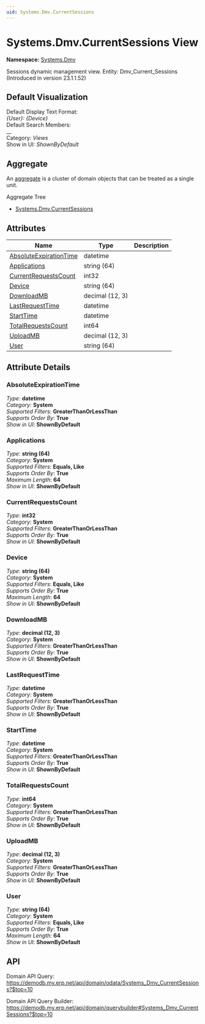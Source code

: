 ```yaml
---
uid: Systems.Dmv.CurrentSessions
---
```

# Systems.Dmv.CurrentSessions View

**Namespace:** [Systems.Dmv](Systems.Dmv.md)  

Sessions dynamic management view. Entity: Dmv_Current_Sessions (Introduced in version 23.1.1.52)

## Default Visualization
Default Display Text Format:  
_{User}: {Device}_  
Default Search Members:  
__  
Category:  _Views_  
Show in UI:  _ShownByDefault_  

## Aggregate
An [aggregate](https://docs.erp.net/tech/advanced/concepts/aggregates.html) is a cluster of domain objects that can be treated as a single unit.  

Aggregate Tree  
* [Systems.Dmv.CurrentSessions](Systems.Dmv.CurrentSessions.md)  

## Attributes

| Name | Type | Description |
| ---- | ---- | --- |
| [AbsoluteExpirationTime](Systems.Dmv.CurrentSessions.md#absoluteexpirationtime) | datetime |  
| [Applications](Systems.Dmv.CurrentSessions.md#applications) | string (64) |  
| [CurrentRequestsCount](Systems.Dmv.CurrentSessions.md#currentrequestscount) | int32 |  
| [Device](Systems.Dmv.CurrentSessions.md#device) | string (64) |  
| [DownloadMB](Systems.Dmv.CurrentSessions.md#downloadmb) | decimal (12, 3) |  
| [LastRequestTime](Systems.Dmv.CurrentSessions.md#lastrequesttime) | datetime |  
| [StartTime](Systems.Dmv.CurrentSessions.md#starttime) | datetime |  
| [TotalRequestsCount](Systems.Dmv.CurrentSessions.md#totalrequestscount) | int64 |  
| [UploadMB](Systems.Dmv.CurrentSessions.md#uploadmb) | decimal (12, 3) |  
| [User](Systems.Dmv.CurrentSessions.md#user) | string (64) |  


## Attribute Details

### AbsoluteExpirationTime

_Type_: **datetime**  
_Category_: **System**  
_Supported Filters_: **GreaterThanOrLessThan**  
_Supports Order By_: **True**  
_Show in UI_: **ShownByDefault**  

### Applications

_Type_: **string (64)**  
_Category_: **System**  
_Supported Filters_: **Equals, Like**  
_Supports Order By_: **True**  
_Maximum Length_: **64**  
_Show in UI_: **ShownByDefault**  

### CurrentRequestsCount

_Type_: **int32**  
_Category_: **System**  
_Supported Filters_: **GreaterThanOrLessThan**  
_Supports Order By_: **True**  
_Show in UI_: **ShownByDefault**  

### Device

_Type_: **string (64)**  
_Category_: **System**  
_Supported Filters_: **Equals, Like**  
_Supports Order By_: **True**  
_Maximum Length_: **64**  
_Show in UI_: **ShownByDefault**  

### DownloadMB

_Type_: **decimal (12, 3)**  
_Category_: **System**  
_Supported Filters_: **GreaterThanOrLessThan**  
_Supports Order By_: **True**  
_Show in UI_: **ShownByDefault**  

### LastRequestTime

_Type_: **datetime**  
_Category_: **System**  
_Supported Filters_: **GreaterThanOrLessThan**  
_Supports Order By_: **True**  
_Show in UI_: **ShownByDefault**  

### StartTime

_Type_: **datetime**  
_Category_: **System**  
_Supported Filters_: **GreaterThanOrLessThan**  
_Supports Order By_: **True**  
_Show in UI_: **ShownByDefault**  

### TotalRequestsCount

_Type_: **int64**  
_Category_: **System**  
_Supported Filters_: **GreaterThanOrLessThan**  
_Supports Order By_: **True**  
_Show in UI_: **ShownByDefault**  

### UploadMB

_Type_: **decimal (12, 3)**  
_Category_: **System**  
_Supported Filters_: **GreaterThanOrLessThan**  
_Supports Order By_: **True**  
_Show in UI_: **ShownByDefault**  

### User

_Type_: **string (64)**  
_Category_: **System**  
_Supported Filters_: **Equals, Like**  
_Supports Order By_: **True**  
_Maximum Length_: **64**  
_Show in UI_: **ShownByDefault**  


## API

Domain API Query:
<https://demodb.my.erp.net/api/domain/odata/Systems_Dmv_CurrentSessions?$top=10>

Domain API Query Builder:
<https://demodb.my.erp.net/api/domain/querybuilder#Systems_Dmv_CurrentSessions?$top=10>

